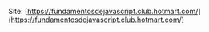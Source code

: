 
Site: [https://fundamentosdejavascript.club.hotmart.com/](https://fundamentosdejavascript.club.hotmart.com/)